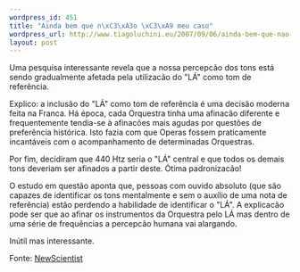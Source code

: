 ```yaml
--- 
wordpress_id: 451
title: "Ainda bem que n\xC3\xA3o \xC3\xA9 meu caso"
wordpress_url: http://www.tiagoluchini.eu/2007/09/06/ainda-bem-que-nao-e-meu-caso/
layout: post
---
```

Uma pesquisa interessante revela que a nossa percepcão dos tons está sendo gradualmente afetada pela utilizacão do "LÁ" como tom de referência.

Explico: a inclusão do "LÁ" como tom de referência é uma decisão moderna feita na Franca. Há época, cada Orquestra tinha uma afinacão diferente e frequentemente tendia-se à afinacões mais agudas por questões de preferência histórica. Isto fazia com que Operas fossem praticamente incantáveis com o acompanhamento de determinadas Orquestras.

Por fim, decidiram que 440 Htz seria o "LÁ" central e que todos os demais tons deveriam ser afinados a partir deste. Ótima padronizacão!

O estudo em questão aponta que, pessoas com ouvido absoluto (que são capazes de identificar os tons mentalmente e sem o auxílio de uma nota de referência) estão perdendo a habilidade de identificar o "LÁ". A explicacão pode ser que ao afinar os instrumentos da Orquestra pelo LÁ mas dentro de uma série de frequências a percepcão humana vai alargando.

Inútil mas interessante.

Fonte: <a href="http://www.newscientist.com/article.ns?id=mg19526194.100" target="_blank">NewScientist</a>
